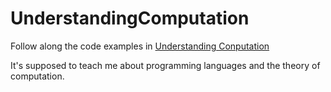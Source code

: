 UnderstandingComputation
========================

Follow along the code examples in [Understanding Conputation](http://codon.com/computation-book)

It's supposed to teach me about programming languages and the theory of computation.
